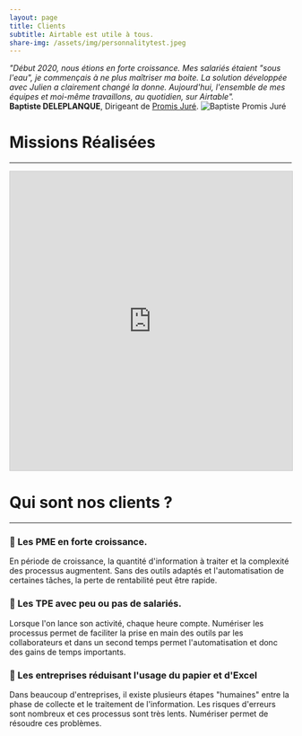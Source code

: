 ```yaml
---
layout: page
title: Clients
subtitle: Airtable est utile à tous.
share-img: /assets/img/personnalitytest.jpeg
---
```




*"Début 2020, nous étions en forte croissance. Mes salariés étaient "sous l'eau", je commençais à ne plus maîtriser ma boite. La solution développée avec Julien a clairement changé la donne.
Aujourd'hui, l'ensemble de mes équipes et moi-même travaillons, au quotidien, sur Airtable".*
<br/>
**Baptiste DELEPLANQUE**, Dirigeant de [Promis Juré](https://promis-jure.fr/).
![Baptiste Promis Juré]({{site.url}}/assets/img/page-clients/baptiste-pj.png )





# Missions Réalisées

---

<iframe class="airtable-embed" src="https://airtable.com/embed/shridOtU1hUUXVPyS?backgroundColor=red&viewControls=on" frameborder="0" onmousewheel="" width="100%" height="533" style="background: transparent; border: 1px solid #ccc;"></iframe>


# Qui sont nos clients ?

---

### 🚀 Les PME en forte croissance.

En période de croissance, la quantité d'information à traiter et la complexité des processus augmentent. Sans des outils adaptés et l'automatisation de certaines tâches, la perte de rentabilité peut être rapide.

### 💪 Les TPE avec peu ou pas de salariés.

Lorsque l'on lance son activité, chaque heure compte. Numériser les processus permet de faciliter la prise en main des outils par les collaborateurs et dans un second temps permet l'automatisation et donc des gains de temps importants.

### 📘 Les entreprises réduisant l'usage du papier et d'Excel

Dans beaucoup d'entreprises, il existe plusieurs étapes "humaines" entre la phase de collecte et le traitement de l'information. Les risques d'erreurs sont nombreux et ces processus sont très lents. Numériser permet de résoudre ces problèmes.
